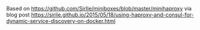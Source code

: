 Based on https://github.com/SirIle/miniboxes/blob/master/minihaproxy via blog post https://sirile.github.io/2015/05/18/using-haproxy-and-consul-for-dynamic-service-discovery-on-docker.html
